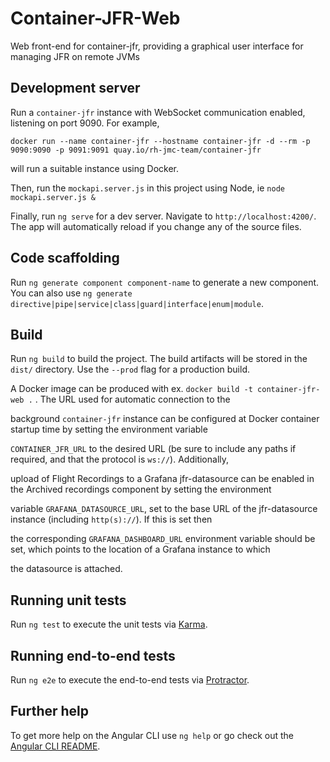 # Container-JFR-Web

Web front-end for container-jfr, providing a graphical user interface for managing JFR on remote JVMs

## Development server

Run a `container-jfr` instance with WebSocket communication enabled, listening on port 9090. For example,

`docker run --name container-jfr --hostname container-jfr -d --rm -p 9090:9090 -p 9091:9091 quay.io/rh-jmc-team/container-jfr`

will run a suitable instance using Docker.

Then, run the `mockapi.server.js` in this project using Node, ie `node mockapi.server.js &`

Finally, run `ng serve` for a dev server. Navigate to `http://localhost:4200/`. The app will automatically reload if you change any of the source files.

## Code scaffolding

Run `ng generate component component-name` to generate a new component. You can also use `ng generate directive|pipe|service|class|guard|interface|enum|module`.

## Build

Run `ng build` to build the project. The build artifacts will be stored in the `dist/` directory. Use the `--prod` flag for a production build.

A Docker image can be produced with ex. `docker build -t container-jfr-web .` . The URL used for automatic connection to the

background `container-jfr` instance can be configured at Docker container startup time by setting the environment variable

`CONTAINER_JFR_URL` to the desired URL (be sure to include any paths if required, and that the protocol is `ws://`). Additionally,

upload of Flight Recordings to a Grafana jfr-datasource can be enabled in the Archived recordings component by setting the environment

variable `GRAFANA_DATASOURCE_URL`, set to the base URL of the jfr-datasource instance (including `http(s)://`). If this is set then

the corresponding `GRAFANA_DASHBOARD_URL` environment variable should be set, which points to the location of a Grafana instance to which

the datasource is attached.

## Running unit tests

Run `ng test` to execute the unit tests via [Karma](https://karma-runner.github.io).

## Running end-to-end tests

Run `ng e2e` to execute the end-to-end tests via [Protractor](http://www.protractortest.org/).

## Further help

To get more help on the Angular CLI use `ng help` or go check out the [Angular CLI README](https://github.com/angular/angular-cli/blob/master/README.md).

